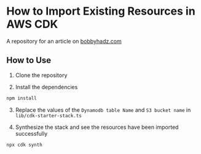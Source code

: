# How to Import Existing Resources in AWS CDK

A repository for an article on
[bobbyhadz.com](https://bobbyhadz.com/blog/import-existing-resources-aws-cdk)

## How to Use

1. Clone the repository

2. Install the dependencies

```bash
npm install
```

3. Replace the values of the `Dynamodb table Name` and `S3 bucket name` in
   `lib/cdk-starter-stack.ts`

4. Synthesize the stack and see the resources have been imported successfully

```bash
npx cdk synth
```
